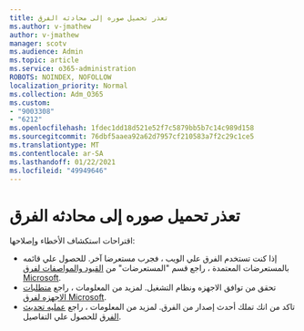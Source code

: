 ```yaml
---
title: تعذر تحميل صوره إلى محادثه الفرق
ms.author: v-jmathew
author: v-jmathew
manager: scotv
ms.audience: Admin
ms.topic: article
ms.service: o365-administration
ROBOTS: NOINDEX, NOFOLLOW
localization_priority: Normal
ms.collection: Adm_O365
ms.custom:
- "9003308"
- "6212"
ms.openlocfilehash: 1fdec1dd18d521e52f7c5879bb5b7c14c989d158
ms.sourcegitcommit: 76dbf5aaea92a62d7957cf210583a7f2c29c1ce5
ms.translationtype: MT
ms.contentlocale: ar-SA
ms.lasthandoff: 01/22/2021
ms.locfileid: "49949646"
---
```

# <a name="cant-upload-an-image-to-a-teams-chat"></a>تعذر تحميل صوره إلى محادثه الفرق

اقتراحات استكشاف الأخطاء وإصلاحها:

- إذا كنت تستخدم الفرق علي الويب ، فجرب مستعرضا آخر. للحصول علي قائمه بالمستعرضات المعتمدة ، راجع قسم "المستعرضات" من [القيود والمواصفات لفرق Microsoft](https://docs.microsoft.com/microsoftteams/limits-specifications-teams).
- تحقق من توافق الاجهزه ونظام التشغيل. لمزيد من المعلومات ، راجع [متطلبات الاجهزه لفرق Microsoft](https://docs.microsoft.com/microsoftteams/hardware-requirements-for-the-teams-app).
- تاكد من انك تملك أحدث إصدار من الفرق. لمزيد من المعلومات ، راجع [عمليه تحديث الفرق](https://docs.microsoft.com/microsoftteams/teams-client-update) للحصول علي التفاصيل.
